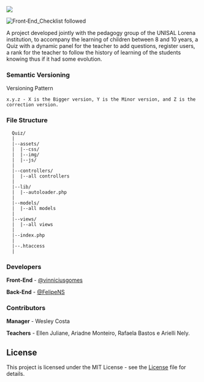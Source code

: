 ![](https://i.imgur.com/PfTObRf.png)



![Front‑End_Checklist followed](https://img.shields.io/badge/Front‑End_Checklist-followed-brightgreen.svg)

A project developed jointly with the pedagogy group of the UNISAL Lorena institution, to accompany the learning of children between 8 and 10 years, a Quiz with a dynamic panel for the teacher to add questions, register users, a rank for the teacher to follow the history of learning of the students knowing thus if it had some evolution.





### Semantic Versioning

Versioning Pattern

```
x.y.z - X is the Bigger version, Y is the Minor version, and Z is the correction version.
```


### File Structure

```
  Quiz/
  |
  |--assets/
  |  |--css/
  |  |--img/
  |  |--js/
  |
  |--controllers/
  |  |--all controllers
  |
  |--lib/
  |  |--autoloader.php
  |
  |--models/
  |  |--all models
  |
  |--views/
  |  |--all views
  |
  |--index.php
  |
  |--.htaccess
  |
```


### Developers

**Front-End** - [@vinniciusgomes](https://github.com/VinniciusGomes)<br>

**Back-End** - [@FelipeNS](https://github.com/FelipeNS)


### Contributors

**Manager** - Wesley Costa<br>

**Teachers** - Ellen Juliane, Ariadne Monteiro, Rafaela Bastos e Arielli Nely.<br>


## License

This project is licensed under the MIT License - see the [License](LICENSE) file for details.
